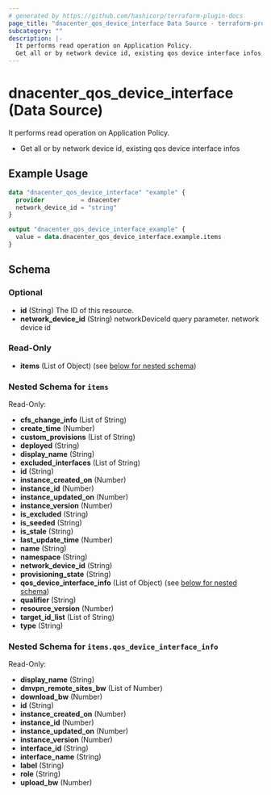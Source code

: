 ```yaml
---
# generated by https://github.com/hashicorp/terraform-plugin-docs
page_title: "dnacenter_qos_device_interface Data Source - terraform-provider-dnacenter"
subcategory: ""
description: |-
  It performs read operation on Application Policy.
  Get all or by network device id, existing qos device interface infos
---
```


# dnacenter_qos_device_interface (Data Source)

It performs read operation on Application Policy.

- Get all or by network device id, existing qos device interface infos

## Example Usage

```terraform
data "dnacenter_qos_device_interface" "example" {
  provider          = dnacenter
  network_device_id = "string"
}

output "dnacenter_qos_device_interface_example" {
  value = data.dnacenter_qos_device_interface.example.items
}
```

<!-- schema generated by tfplugindocs -->
## Schema

### Optional

- **id** (String) The ID of this resource.
- **network_device_id** (String) networkDeviceId query parameter. network device id

### Read-Only

- **items** (List of Object) (see [below for nested schema](#nestedatt--items))

<a id="nestedatt--items"></a>
### Nested Schema for `items`

Read-Only:

- **cfs_change_info** (List of String)
- **create_time** (Number)
- **custom_provisions** (List of String)
- **deployed** (String)
- **display_name** (String)
- **excluded_interfaces** (List of String)
- **id** (String)
- **instance_created_on** (Number)
- **instance_id** (Number)
- **instance_updated_on** (Number)
- **instance_version** (Number)
- **is_excluded** (String)
- **is_seeded** (String)
- **is_stale** (String)
- **last_update_time** (Number)
- **name** (String)
- **namespace** (String)
- **network_device_id** (String)
- **provisioning_state** (String)
- **qos_device_interface_info** (List of Object) (see [below for nested schema](#nestedobjatt--items--qos_device_interface_info))
- **qualifier** (String)
- **resource_version** (Number)
- **target_id_list** (List of String)
- **type** (String)

<a id="nestedobjatt--items--qos_device_interface_info"></a>
### Nested Schema for `items.qos_device_interface_info`

Read-Only:

- **display_name** (String)
- **dmvpn_remote_sites_bw** (List of Number)
- **download_bw** (Number)
- **id** (String)
- **instance_created_on** (Number)
- **instance_id** (Number)
- **instance_updated_on** (Number)
- **instance_version** (Number)
- **interface_id** (String)
- **interface_name** (String)
- **label** (String)
- **role** (String)
- **upload_bw** (Number)


